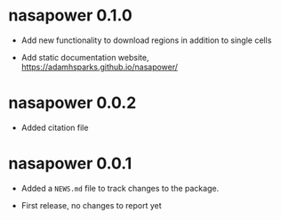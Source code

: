 # nasapower 0.1.0

* Add new functionality to download regions in addition to single cells

* Add static documentation website, <https://adamhsparks.github.io/nasapower/>

# nasapower 0.0.2

* Added citation file

# nasapower 0.0.1

* Added a `NEWS.md` file to track changes to the package.

* First release, no changes to report yet

